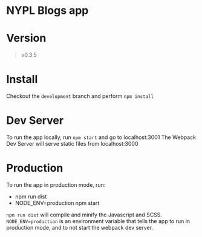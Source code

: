 # NYPL Blogs app

# Version
> v0.3.5

# Install
Checkout the `development` branch and perform `npm install`

# Dev Server
To run the app locally, run `npm start` and go to localhost:3001
The Webpack Dev Server will serve static files from localhost:3000

# Production
To run the app in production mode, run:

* npm run dist
* NODE_ENV=production npm start

`npm run dist` will compile and minify the Javascript and SCSS.
`NODE_ENV=production` is an environment variable that tells the app to run in production mode,
and to not start the webpack dev server.
